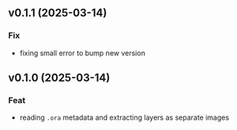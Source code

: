 ## v0.1.1 (2025-03-14)

### Fix

- fixing small error to bump new version

## v0.1.0 (2025-03-14)

### Feat

- reading `.ora` metadata and extracting layers as separate images
